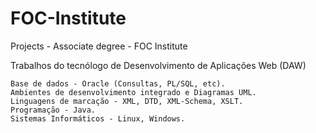 # FOC-Institute
Projects - Associate degree - FOC Institute

Trabalhos do tecnólogo de Desenvolvimento de Aplicações Web (DAW)

    Base de dados - Oracle (Consultas, PL/SQL, etc).
    Ambientes de desenvolvimento integrado e Diagramas UML.
    Linguagens de marcação - XML, DTD, XML-Schema, XSLT.
    Programação - Java.
    Sistemas Informáticos - Linux, Windows.
